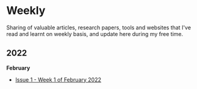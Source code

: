 # Weekly

Sharing of valuable articles, research papers, tools and websites that I've read and learnt on weekly basis, and update here during my free time.  

## 2022

**February**
- [Issue 1 - Week 1 of February 2022](docs/issue-1.md)
